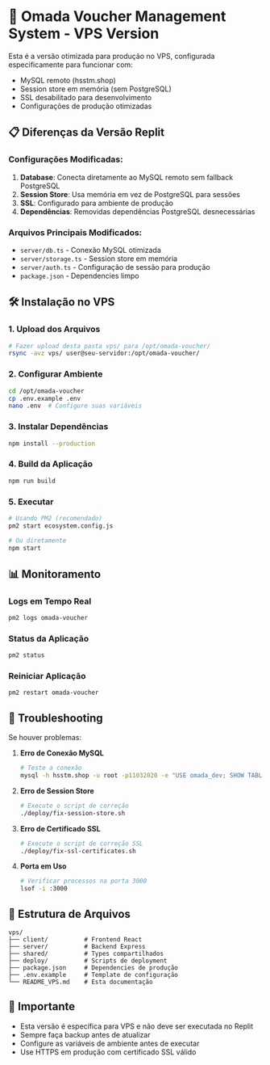 # 🚀 Omada Voucher Management System - VPS Version

Esta é a versão otimizada para produção no VPS, configurada especificamente para funcionar com:
- MySQL remoto (hsstm.shop)
- Session store em memória (sem PostgreSQL)
- SSL desabilitado para desenvolvimento
- Configurações de produção otimizadas

## 📋 Diferenças da Versão Replit

### Configurações Modificadas:
1. **Database**: Conecta diretamente ao MySQL remoto sem fallback PostgreSQL
2. **Session Store**: Usa memória em vez de PostgreSQL para sessões
3. **SSL**: Configurado para ambiente de produção
4. **Dependências**: Removidas dependências PostgreSQL desnecessárias

### Arquivos Principais Modificados:
- `server/db.ts` - Conexão MySQL otimizada
- `server/storage.ts` - Session store em memória
- `server/auth.ts` - Configuração de sessão para produção
- `package.json` - Dependencies limpo

## 🛠️ Instalação no VPS

### 1. Upload dos Arquivos
```bash
# Fazer upload desta pasta vps/ para /opt/omada-voucher/
rsync -avz vps/ user@seu-servidor:/opt/omada-voucher/
```

### 2. Configurar Ambiente
```bash
cd /opt/omada-voucher
cp .env.example .env
nano .env  # Configure suas variáveis
```

### 3. Instalar Dependências
```bash
npm install --production
```

### 4. Build da Aplicação
```bash
npm run build
```

### 5. Executar
```bash
# Usando PM2 (recomendado)
pm2 start ecosystem.config.js

# Ou diretamente
npm start
```

## 📊 Monitoramento

### Logs em Tempo Real
```bash
pm2 logs omada-voucher
```

### Status da Aplicação
```bash
pm2 status
```

### Reiniciar Aplicação
```bash
pm2 restart omada-voucher
```

## 🔧 Troubleshooting

Se houver problemas:

1. **Erro de Conexão MySQL**
   ```bash
   # Teste a conexão
   mysql -h hsstm.shop -u root -p11032020 -e "USE omada_dev; SHOW TABLES;"
   ```

2. **Erro de Session Store**
   ```bash
   # Execute o script de correção
   ./deploy/fix-session-store.sh
   ```

3. **Erro de Certificado SSL**
   ```bash
   # Execute o script de correção SSL
   ./deploy/fix-ssl-certificates.sh
   ```

3. **Porta em Uso**
   ```bash
   # Verificar processos na porta 3000
   lsof -i :3000
   ```

## 📁 Estrutura de Arquivos

```
vps/
├── client/          # Frontend React
├── server/          # Backend Express
├── shared/          # Types compartilhados
├── deploy/          # Scripts de deployment
├── package.json     # Dependencies de produção
├── .env.example     # Template de configuração
└── README_VPS.md    # Esta documentação
```

## 🚨 Importante

- Esta versão é específica para VPS e não deve ser executada no Replit
- Sempre faça backup antes de atualizar
- Configure as variáveis de ambiente antes de executar
- Use HTTPS em produção com certificado SSL válido